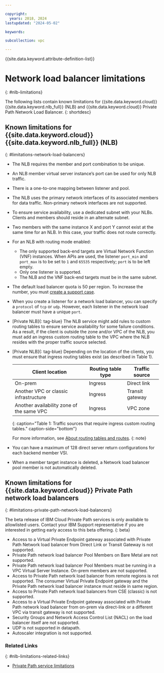 ```yaml
---

copyright:
  years: 2018, 2024
lastupdated: "2024-05-02"

keywords:

subcollection: vpc

---
```


{{site.data.keyword.attribute-definition-list}}

# Network load balancer limitations
{: #nlb-limitations}

The following lists contain known limitations for {{site.data.keyword.cloud}} {{site.data.keyword.nlb_full}} (NLB) and {{site.data.keyword.cloud}} Private Path Network Load Balancer.
{: shortdesc}

## Known limitations for {{site.data.keyword.cloud}} {{site.data.keyword.nlb_full}} (NLB)
{: #limitations-network-load-balancers}

* The NLB requires the member and port combination to be unique.
* An NLB member virtual server instance’s port can be used for only NLB traffic.
* There is a one-to-one mapping between listener and pool.
* The NLB uses the primary network interfaces of its associated members for data traffic. Non-primary network interfaces are not supported.
* To ensure service availability, use a dedicated subnet with your NLBs. Clients and members should reside in an alternate subnet.
* Two members with the same instance X and port Y cannot exist at the same time for an NLB. In this case, your traffic does not route correctly.
* For an NLB with routing mode enabled:
   * The only supported back-end targets are Virtual Network Function (VNF) instances. When APIs are used, the listener `port_min` and `port_max` is to be set to `1` and `65535` respectively; `port` is to be left empty.
   * Only one listener is supported.
   * The NLB and the VNF back-end targets must be in the same subnet.
* The default load balancer quota is 50 per region. To increase the number, you must [create a support case](/docs/get-support?topic=get-support-open-case).
* When you create a listener for a network load balancer, you can specify a `protocol` of `tcp` or `udp`. However, each listener in the network load balancer must have a unique `port`. 
* [Private NLB]{: tag-blue} The NLB service might add rules to custom routing tables to ensure service availability for some failure conditions. As a result, if the client is outside the zone and/or VPC of the NLB, you must add an ingress custom routing table to the VPC where the NLB resides with the proper traffic source selected.
* [Private NLB]{: tag-blue} Depending on the location of the clients, you must ensure that ingress routing tables exist (as described in Table 1).

   | Client location | Routing table type | Traffic source |
   |----|----|----|
   | On-prem | Ingress | Direct link |
   | Another VPC or classic infrastructure | Ingress | Transit gateway |
   | Another availability zone of the same VPC | Ingress | VPC zone |
   {: caption="Table 1: Traffic sources that require ingress custom routing tables." caption-side="bottom"}

   For more information, see [About routing tables and routes](/docs/vpc?topic=vpc-about-custom-routes).
   {: note}  
* You can have a maximum of 128 direct server return configurations for each backend member VSI.
* When a member target instance is deleted, a Network load balancer pool member is not automatically deleted.

## Known limitations for {{site.data.keyword.cloud}} Private Path network load balancers
{: #limitations-private-path-network-load-balancers}

The beta release of IBM Cloud Private Path services is only available to allowlisted users. Contact your IBM Support representative if you are interested in getting early access to this beta offering.
{: beta}

* Access to a Virtual Private Endpoint gateway associated with Private Path Network load balancer from Direct Link or Transit Gateway is not supported.
* Private Path network load balancer Pool Members on Bare Metal are not supported.
* Private Path network load balancer Pool Members must be running in a VPC Virtual Server Instance. On-prem members are not supported.
* Access to Private Path network load balancer from remote regions is not supported. The consumer Virtual Private Endpoint gateway and the Private Path network load balancer instance must reside in same region. 
* Access to Private Path network load balancers from CSE (classic) is not supported.
* Access to a Virtual Private Endpoint gateway associated with Private Path network load balancer from on-prem via direct-link or a different VPC via transit gateway is not supported.
* Security Groups and Network Access Control List (NACL) on the load balancer itself are not supported.
* UDP is not supported in datapath.
* Autoscaler integration is not supported.

### Related Links
{: #nlb-limitations-related-links}

* [Private Path service limitations](/docs/vpc?topic=vpc-ppsg-limitations)
